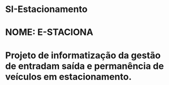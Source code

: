 # SI-Estacionamento
# NOME: E-STACIONA
# Projeto de informatização da gestão de entradam saída e permanência de veículos em estacionamento.
